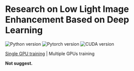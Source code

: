 # Research on Low Light Image Enhancement Based on Deep Learning

![Python version](https://img.shields.io/badge/Python-3.10+-blue) ![Pytorch version](https://img.shields.io/badge/Pytorch-2.3.0+-blue) ![CUDA version](https://img.shields.io/badge/CUDA-12.1+-blue)

[Single GPU training](https://github.com/JohnScotttt/GraduationDesign/tree/single/README.md) | Multiple GPUs training

**Not suggest.**
